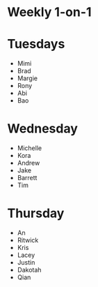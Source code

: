 # Weekly 1-on-1

# Tuesdays
- Mimi
- Brad
- Margie
- Rony
- Abi
- Bao

# Wednesday
- Michelle
- Kora
- Andrew
- Jake
- Barrett
- Tim

# Thursday
- An
- Ritwick
- Kris
- Lacey
- Justin
- Dakotah
- Qian



